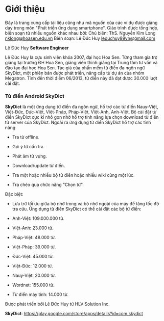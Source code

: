 # Giới thiệu #

Đây là trang cung cấp tài liệu cũng như mã nguồn của các ví dụ được giảng dạy trong môn "Phát triển ứng dụng smartphone". Giáo trình được tổng hợp, biên soạn từ nhiều nguồn khác nhau bởi:
Chủ biên: ThS. Nguyễn Kim Long
nklong@hoasen.edu.vn
Biên soạn: Lê Đức Huy
leduchuy89vn@gmail.com

Lê Đức Huy
**Software Engineer**

Lê Đức Huy là cựu sinh viên khóa 2007, đại học Hoa Sen. Từng tham gia trợ giảng tại trường ĐH Hoa Sen, giảng viên thỉnh giảng tại Trung tâm tư vấn và đào tạo đại học Hoa Sen. Tác giả của phần mềm từ điển đa ngôn ngữ SkyDict, một phiên bản được phát triển, nâng cấp từ dự án của nhóm Megatron. Tính đến thời điểm 06/2013, từ điển này đã đạt được 30.000 lượt cài đặt.

### Từ điển Android SkyDict ###

**SkyDict** là một ứng dụng từ điển đa ngôn ngữ, hổ trợ các từ điển Nauy-Việt, Việt-Đức, Đức-Việt, Việt-Pháp, Pháp-Việt, Việt-Anh, Anh-Việt. Bộ cài đặt từ điển SkyDict cực kì nhỏ gọn nhờ hổ trợ tính năng lựa chọn download từ điển từ server của SkyDict.
Ngoài ra ứng dụng từ điển SkyDict hổ trợ các tính năng:

- Tra từ offline.

- Gợi ý từ cần tra.

- Phát âm từ vựng.

- Download/update từ điển.

- Tra một hoặc nhiều bộ từ điển hoặc nhiều wiki cùng một lúc.

- Tra chéo qua chức năng "Chọn từ".

Đặc biệt:

- Lưu trữ tối ưu giữa bộ nhớ trong và bộ nhớ ngoài của máy để tăng tốc độ tra cứu.
Ứng dụng từ điển SkyDict có thể cài đặt các bộ từ điển:

- Anh-Việt: 109.000.000 từ.

- Việt-Anh: 23.000 từ.

- Pháp-Việt: 48.000 từ.

- Việt-Pháp: 39.000 từ.

- Đức-Việt: 45.000 từ.

- Việt-Đức: 12.000 từ.

- Nauy-Việt: 20.000 từ.

- Wordnet: 155.000 từ.

- Từ điển máy tính: 14.000 từ.

Được phát triển bởi Lê Đức Huy từ HLV Solution Inc.

**SkyDict**: https://play.google.com/store/apps/details?id=com.skydict